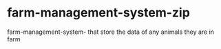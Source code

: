 # farm-management-system-zip
farm-management-system- that store the data of any animals they are in farm 
